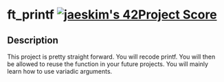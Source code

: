 # ft_printf [![jaeskim's 42Project Score](https://badge42.herokuapp.com/api/project/alesanto/ft_printf)](https://github.com/JaeSeoKim/badge42)

## Description
This project is pretty straight forward. You will recode printf. You will then be allowed to reuse the function in your future projects. You will mainly learn how to use variadic arguments.
